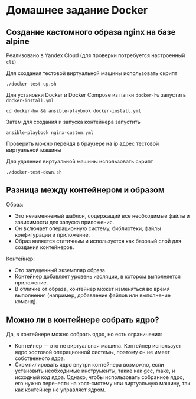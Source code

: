 # Домашнее задание Docker

## Создание кастомного образа nginx на базе alpine
Реализовано в Yandex Cloud (для проверки потребуется настроенный `cli`)

Для создания тестовой виртуальной машины использовать скрипт
```
./docker-test-up.sh
```
Для установки Docker и Docker Compose из папки `docker-hw` запустить `docker-install.yml`
```
cd docker-hw && ansible-playbook docker-install.yml
```
Затем для создания и запуска контейнера запустить
```
ansible-playbook nginx-custom.yml
```
Проверить можно перейдя в браузере на ip адрес тестовой виртуальной машины

Для удаления виртуальной машины использовать скрипт
```
./docker-test-down.sh
```

## Разница между контейнером и образом
Образ:
- Это неизменяемый шаблон, содержащий все необходимые файлы и зависимости для запуска приложения.
- Он включает операционную систему, библиотеки, файлы конфигурации и приложение.
- Образ является статичным и используется как базовый слой для создания контейнеров.

Контейнер:
- Это запущенный экземпляр образа.
- Контейнер добавляет уровень изоляции, в котором выполняется приложение.
- В отличие от образа, контейнер может изменяться во время выполнения (например, добавление файлов или выполнение команд).

## Можно ли в контейнере собрать ядро?
Да, в контейнере можно собрать ядро, но есть ограничения:
- Контейнер — это не виртуальная машина. Контейнер использует ядро хостовой операционной системы, поэтому он не имеет собственного ядра.
- Скомпилировать ядро внутри контейнера возможно, если установить необходимые инструменты, такие как gcc, make, и исходный код ядра. Однако, чтобы использовать собранное ядро, его нужно перенести на хост-систему или виртуальную машину, так как контейнер не управляет ядром.